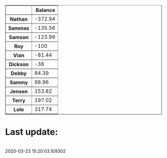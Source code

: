 <table border="1" class="dataframe">
  <thead>
    <tr style="text-align: right;">
      <th></th>
      <th>Balance</th>
    </tr>
  </thead>
  <tbody>
    <tr>
      <th>Nathan</th>
      <td>-372.94</td>
    </tr>
    <tr>
      <th>Sammas</th>
      <td>-135.56</td>
    </tr>
    <tr>
      <th>Samson</th>
      <td>-123.99</td>
    </tr>
    <tr>
      <th>Roy</th>
      <td>-100</td>
    </tr>
    <tr>
      <th>Vian</th>
      <td>-81.44</td>
    </tr>
    <tr>
      <th>Dickson</th>
      <td>-38</td>
    </tr>
    <tr>
      <th>Debby</th>
      <td>84.39</td>
    </tr>
    <tr>
      <th>Sammy</th>
      <td>98.96</td>
    </tr>
    <tr>
      <th>Jensen</th>
      <td>153.82</td>
    </tr>
    <tr>
      <th>Terry</th>
      <td>197.02</td>
    </tr>
    <tr>
      <th>Lolo</th>
      <td>317.74</td>
    </tr>
  </tbody>
</table><H1>Last update:</h1><br>2020-03-23 15:20:03.109302